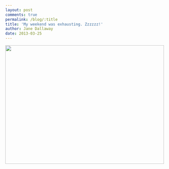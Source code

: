 ```yaml
---
layout: post
comments: true
permalink: /blog/:title
title: 'My weekend was exhausting. Zzzzzz!'
author: Jane Dallaway
date: 2013-03-25
---
```


<div><a href="http://static.skitters.dallaway.com/JIphoto.JPG"><img width="500" src="http://static.skitters.dallaway.com/JIphoto.JPG.500.JPG" height="374"></img></a></div>



 
    
